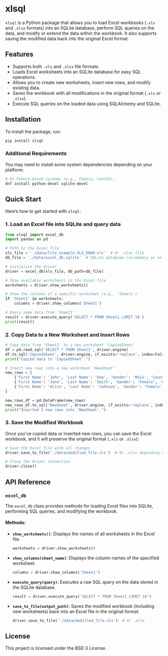 # xlsql

`xlsql` is a Python package that allows you to load Excel workbooks (`.xls` and `.xlsx` formats) into an SQLite database, perform SQL queries on the data, and modify or extend the data within the workbook. It also supports saving the modified data back into the original Excel format.

## Features

- Supports both `.xls` and `.xlsx` file formats.
- Loads Excel worksheets into an SQLite database for easy SQL operations.
- Allows you to create new worksheets, insert new rows, and modify existing data.
- Saves the workbook with all modifications in the original format (`.xls` or `.xlsx`).
- Execute SQL queries on the loaded data using SQLAlchemy and SQLite.

## Installation

To install the package, run:

```bash
pip install xlsql
```

### Additional Requirements

You may need to install some system dependencies depending on your platform:

```bash
# On Fedora-based systems (e.g., Fedora, CentOS):
dnf install python-devel sqlite-devel
```

## Quick Start

Here’s how to get started with `xlsql`:

### 1. Load an Excel file into SQLite and query data

```python
from xlsql import excel_db
import pandas as pd

# Path to the Excel file
xls_file = './data/file_example_XLS_5000.xls'  # Or .xlsx file
db_file = './data/excel_db.sqlite'  # SQLite database (in-memory or on disk)

# Initialize the driver
driver = excel_db(xls_file, db_path=db_file)

# Show available worksheets in the Excel file
worksheets = driver.show_worksheets()

# Show the columns of a specific worksheet (e.g., 'Sheet1')
if 'Sheet1' in worksheets:
    columns = driver.show_columns('Sheet1')

# Query some data from 'Sheet1'
result = driver.execute_query('SELECT * FROM Sheet1 LIMIT 10')
print(result)
```

### 2. Copy Data to a New Worksheet and Insert Rows

```python
# Copy data from 'Sheet1' to a new worksheet 'CopiedSheet'
df = pd.read_sql('SELECT * FROM Sheet1', driver.engine)
df.to_sql('CopiedSheet', driver.engine, if_exists='replace', index=False)
print("Copied data to 'CopiedSheet'.")

# Insert new rows into a new worksheet 'NewSheet'
new_rows = [
    {'First Name': 'John', 'Last Name': 'Doe', 'Gender': 'Male', 'Country': 'USA', 'Age': 28, 'Date': '2024-09-20', 'Id': 5001},
    {'First Name': 'Jane', 'Last Name': 'Smith', 'Gender': 'Female', 'Country': 'UK', 'Age': 34, 'Date': '2024-09-21', 'Id': 5002},
    {'First Name': 'Alice', 'Last Name': 'Johnson', 'Gender': 'Female', 'Country': 'Canada', 'Age': 29, 'Date': '2024-09-22', 'Id': 5003}
]

new_rows_df = pd.DataFrame(new_rows)
new_rows_df.to_sql('NewSheet', driver.engine, if_exists='replace', index=False)
print("Inserted 3 new rows into 'NewSheet'.")
```

### 3. Save the Modified Workbook

Once you've copied data or inserted new rows, you can save the Excel workbook, and it will preserve the original format (`.xls` or `.xlsx`):

```python
# Save the Excel file with all changes
driver.save_to_file('./data/modified_file.xls')  # Or .xlsx depending on original format

# Close the driver connection
driver.close()
```

## API Reference

### `excel_db`

The `excel_db` class provides methods for loading Excel files into SQLite, performing SQL queries, and modifying the workbook.

#### Methods:

- **`show_worksheets()`**: Displays the names of all worksheets in the Excel file.
  ```python
  worksheets = driver.show_worksheets()
  ```

- **`show_columns(sheet_name)`**: Displays the column names of the specified worksheet.
  ```python
  columns = driver.show_columns('Sheet1')
  ```

- **`execute_query(query)`**: Executes a raw SQL query on the data stored in the SQLite database.
  ```python
  result = driver.execute_query('SELECT * FROM Sheet1 LIMIT 10')
  ```

- **`save_to_file(output_path)`**: Saves the modified workbook (including new worksheets) back into an Excel file in the original format.
  ```python
  driver.save_to_file('./data/modified_file.xls')  # Or .xlsx
  ```

## License

This project is licensed under the BSD 3 License.
